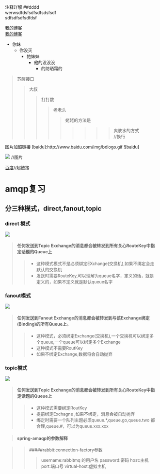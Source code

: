 
注释详解
 ##dddd<br/>werwsdfdsfsdfsdfsdsfsdf<br/>sdfsdfsdfsdfdsf
 
[我的博客](http://blog.csdn.net/guodongxiaren)  
[我的博客](http://blog.csdn.net/guodongxiaren "悬停显示")  

* 你妹
  * 你没灭
    * 她妹妹
      * 他的没没没
        * 的防晒霜的
        
        
> 苏醒接口
>>大叔
>>>打打数
>>>>老老头
>>>>>姥姥的方法是
>>>>>>>>>爽肤水的方式
<br/> //换行

图片加超链接
[baidu]:http://www.baidu.com/img/bdlogo.gif
[![baidu]](http://wwww.baidu.com)


![](https://github.com/guodongxiaren/ImageCache/raw/master/Logo/foryou.gif)  //图片


[百度](http://www.baidu.com)//超链接



# amqp复习

## 分三种模式，direct,fanout,topic

### direct 模式
 ![](http://www.gaort.com/wp-content/uploads/2013/08/0ec0f465-49c6-361c-ae2b-dd951a6ed1a9.png)
 >#### 任何发送到Topic Exchange的消息都会被转发到所有关心RouteKey中指定话题的Queue上
 >>* 这种模式模式不是必须绑定EXchange(交换机),如果不绑定会走默认的交换机<br/>
 >>* 发送时需要RouteKey,可以理解为queue名字，定义的话，就是定义的，如果不定义就是默认queue名字
  
### fanout模式
![](http://www.gaort.com/wp-content/uploads/2013/08/0bbdcd3d-9fc6-3107-b7e0-db67c174d46a.png)
>#### 任何发送到Fanout Exchange的消息都会被转发到与该Exchange绑定(Binding)的所有Queue上。
>>* 这种模式，必须绑定Exchange(交换机),一个交换机可以绑定多个queue,一个queue可以绑定多个Exchange<br/>
>>* 这种模式不需要RoutKey<br/>
>>* 如果不绑定Exchange,数据将会自动抛弃<br/>

### topic模式

![](https://camo.githubusercontent.com/db40ae7234033fe9d8e4ad42e41e690575170b61/687474703a2f2f7777772e67616f72742e636f6d2f77702d636f6e74656e742f75706c6f6164732f323031332f30382f30626264636433642d396663362d333130372d623765302d6462363763313734643436612e706e67)
>#### 任何发送到Topic Exchange的消息都会被转发到所有关心RouteKey中指定话题的Queue上<br/>
>> * 这种模式需要绑定RoutKey<br/>
>> * 提前绑定Exchagne ,如果不绑定，消息会被自动抛弃<br/>
>> * 绑定时需要一个队列主题必须queue.*,queue.go,queue.two 都合理,queue.#，可以为queue.xxx.xxx<br/>


>#### spring-amaqp的参数解释

>>#####rabbit:connection-factory参数
>>> username:rabbitmq 的用户名
>>> password:密码
>>> host:主机
>>> port:端口号
>>> virtual-host:虚拟主机

